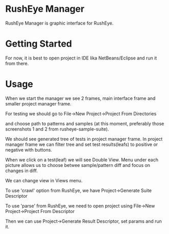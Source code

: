 RushEye Manager
==================

RushEye Manager is graphic interface for RushEye.


Getting Started
===============

For now, it is best to open project in IDE lika NetBeans/Eclipse and run it from there.

Usage
===============

When we start the manager we see 2 frames, main interface frame and smaller project manager frame.

For testing we should go to File->New Project->Project From Directories

and choose path to patterns and samples (at this moment, preferably those screenshots 1 and 2 from rusheye-sample-suite).

We should see generated tree of tests in project manager frame. 
In project manager frame we can filter tree and set test results(leafs) to positive or negative with buttons.

When we click on a test(leaf) we will see Double View. Menu under each picture allows us to choose betwee sample/pattern diff and focus on changes in diff.

We can change view in Views menu.

To use 'crawl' option from RushEye, we have Project->Generate Suite Descriptor

To use 'parse' from RushEye, we need to open project using File->New Project->Project From Descriptor

Then we can use Project->Generate Result Descriptor, set params and run it.

